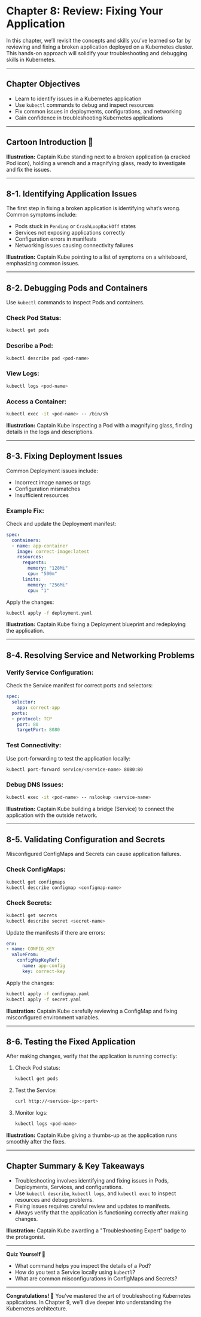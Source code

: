 # Chapter 8: Review: Fixing Your Application

In this chapter, we’ll revisit the concepts and skills you’ve learned so far by reviewing and fixing a broken application deployed on a Kubernetes cluster. This hands-on approach will solidify your troubleshooting and debugging skills in Kubernetes.

---

## Chapter Objectives

- Learn to identify issues in a Kubernetes application
- Use `kubectl` commands to debug and inspect resources
- Fix common issues in deployments, configurations, and networking
- Gain confidence in troubleshooting Kubernetes applications

---

## Cartoon Introduction 🎨

**Illustration:**
Captain Kube standing next to a broken application (a cracked Pod icon), holding a wrench and a magnifying glass, ready to investigate and fix the issues.

---

## 8-1. Identifying Application Issues

The first step in fixing a broken application is identifying what’s wrong. Common symptoms include:
- Pods stuck in `Pending` or `CrashLoopBackOff` states
- Services not exposing applications correctly
- Configuration errors in manifests
- Networking issues causing connectivity failures

**Illustration:**
Captain Kube pointing to a list of symptoms on a whiteboard, emphasizing common issues.

---

## 8-2. Debugging Pods and Containers

Use `kubectl` commands to inspect Pods and containers.

### Check Pod Status:
```bash
kubectl get pods
```

### Describe a Pod:
```bash
kubectl describe pod <pod-name>
```

### View Logs:
```bash
kubectl logs <pod-name>
```

### Access a Container:
```bash
kubectl exec -it <pod-name> -- /bin/sh
```

**Illustration:**
Captain Kube inspecting a Pod with a magnifying glass, finding details in the logs and descriptions.

---

## 8-3. Fixing Deployment Issues

Common Deployment issues include:
- Incorrect image names or tags
- Configuration mismatches
- Insufficient resources

### Example Fix:
Check and update the Deployment manifest:
```yaml
spec:
  containers:
  - name: app-container
    image: correct-image:latest
    resources:
      requests:
        memory: "128Mi"
        cpu: "500m"
      limits:
        memory: "256Mi"
        cpu: "1"
```

Apply the changes:
```bash
kubectl apply -f deployment.yaml
```

**Illustration:**
Captain Kube fixing a Deployment blueprint and redeploying the application.

---

## 8-4. Resolving Service and Networking Problems

### Verify Service Configuration:
Check the Service manifest for correct ports and selectors:
```yaml
spec:
  selector:
    app: correct-app
  ports:
  - protocol: TCP
    port: 80
    targetPort: 8080
```

### Test Connectivity:
Use port-forwarding to test the application locally:
```bash
kubectl port-forward service/<service-name> 8080:80
```

### Debug DNS Issues:
```bash
kubectl exec -it <pod-name> -- nslookup <service-name>
```

**Illustration:**
Captain Kube building a bridge (Service) to connect the application with the outside network.

---

## 8-5. Validating Configuration and Secrets

Misconfigured ConfigMaps and Secrets can cause application failures.

### Check ConfigMaps:
```bash
kubectl get configmaps
kubectl describe configmap <configmap-name>
```

### Check Secrets:
```bash
kubectl get secrets
kubectl describe secret <secret-name>
```

Update the manifests if there are errors:
```yaml
env:
- name: CONFIG_KEY
  valueFrom:
    configMapKeyRef:
      name: app-config
      key: correct-key
```

Apply the changes:
```bash
kubectl apply -f configmap.yaml
kubectl apply -f secret.yaml
```

**Illustration:**
Captain Kube carefully reviewing a ConfigMap and fixing misconfigured environment variables.

---

## 8-6. Testing the Fixed Application

After making changes, verify that the application is running correctly:
1. Check Pod status:
   ```bash
   kubectl get pods
   ```
2. Test the Service:
   ```bash
   curl http://<service-ip>:<port>
   ```
3. Monitor logs:
   ```bash
   kubectl logs <pod-name>
   ```

**Illustration:**
Captain Kube giving a thumbs-up as the application runs smoothly after the fixes.

---

## Chapter Summary & Key Takeaways

- Troubleshooting involves identifying and fixing issues in Pods, Deployments, Services, and configurations.
- Use `kubectl describe`, `kubectl logs`, and `kubectl exec` to inspect resources and debug problems.
- Fixing issues requires careful review and updates to manifests.
- Always verify that the application is functioning correctly after making changes.

**Illustration:**
Captain Kube awarding a "Troubleshooting Expert" badge to the protagonist.

---

**Quiz Yourself 🤔**
- What command helps you inspect the details of a Pod?
- How do you test a Service locally using `kubectl`?
- What are common misconfigurations in ConfigMaps and Secrets?

---

**Congratulations! 🎉** You’ve mastered the art of troubleshooting Kubernetes applications. In Chapter 9, we’ll dive deeper into understanding the Kubernetes architecture.

